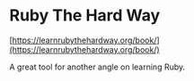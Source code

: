 # Ruby The Hard Way
[https://learnrubythehardway.org/book/](https://learnrubythehardway.org/book/)

A great tool for another angle on learning Ruby.